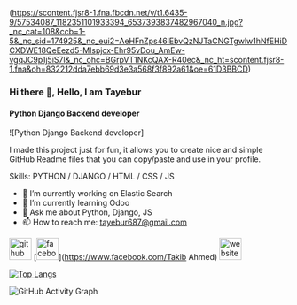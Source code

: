 (https://scontent.fjsr8-1.fna.fbcdn.net/v/t1.6435-9/57534087_1182351101933394_6537393837482967040_n.jpg?_nc_cat=108&ccb=1-5&_nc_sid=174925&_nc_eui2=AeHFnZps46lEbvQzNJTaCNGTgwlw1hNfEHiDCXDWE18QeEezd5-Mlspjcx-Ehr95vDou_AmEw-vgqJC9p1j5iS7l&_nc_ohc=BGrpVT1NKcQAX-R40ec&_nc_ht=scontent.fjsr8-1.fna&oh=832212dda7ebb69d3e3a568f3f892a61&oe=61D3BBCD)

### Hi there 👋, Hello, I am Tayebur
#### Python Django Backend developer
![Python Django Backend developer]

I made this project just for fun, it allows you to create nice and simple GitHub Readme files that you can copy/paste and use in your profile.

Skills: PYTHON / DJANGO / HTML / CSS / JS

- 🔭 I’m currently working on Elastic Search 
- 🌱 I’m currently learning Odoo 
- 💬 Ask me about Python, Django, JS 
- 📫 How to reach me: tayebur687@gmail.com 


[<img src='https://cdn.jsdelivr.net/npm/simple-icons@3.0.1/icons/github.svg' alt='github' height='40'>](https://github.com/TayeburAH)  [<img src='https://cdn.jsdelivr.net/npm/simple-icons@3.0.1/icons/facebook.svg' alt='facebook' height='40'>](https://www.facebook.com/Takib Ahmed)  [<img src='https://cdn.jsdelivr.net/npm/simple-icons@3.0.1/icons/icloud.svg' alt='website' height='40'>](https://tayebur-portfolio.herokuapp.com/portfolio)  

[![Top Langs](https://github-readme-stats.vercel.app/api/top-langs/?username=TayeburAH)](https://github.com/anuraghazra/github-readme-stats)

![GitHub Activity Graph](https://activity-graph.herokuapp.com/graph?username=TayeburAH)  

